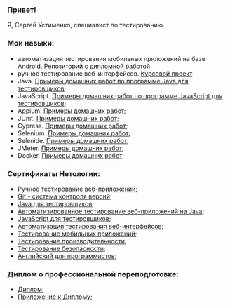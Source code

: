### Привет!

Я, Сергей Устименко, специалист по тестированию.

### Мои навыки:
- автоматизация тестирования мобильных приложений на базе Android. [Репозиторий с дипломной работой](https://github.com/QA-USV/My_Final_Project)
- ручное тестирование веб-интерфейсов. [Курсовой проект](https://github.com/QA-USV/IQA-Diploma)
- Java. [Примеры домашних работ по программе Java для тестировщиков](); 
- JavaScript. [Примеры домашних работ по программе JavaScript для тестировщиков](); 
- Appium. [Примеры домашних работ]();
- JUnit. [Примеры домашних работ]();
- Cypress. [Примеры домашних работ]();
- Selenium. [Примеры домашних работ]();
- Selenide. [Примеры домашних работ]();
- JMeter. [Примеры домашних работ]();
- Docker. [Примеры домашних работ]();

### Сертификаты Нетологии:

- [Ручное тестирование веб-приложений](Diploma_and_Certificates/Certificate_Manual_Testing.jpg);
- [Git - система контроля версий](Diploma_and_Certificates/Certificate_Git.jpg);
- [Java для тестировщиков](Diploma_and_Certificates/Certificate_Java_for_QA.jpg);
- [Автоматизированное тестирование веб-приложений на Java](Diploma_and_Certificates/Certificate_WebApp_AutoTesting_on_Java.jpg);
- [JavaScript для тестировщиков](Diploma_and_Certificates/Certificate_JavaScript_for_QA.jpg);
- [Автоматизация тестирования веб-интерфейсов](Diploma_and_Certificates/Certificate_WebInterface_AutoTesting.jpg);
- [Тестирование мобильных приложений](Diploma_and_Certificates/Certificate_MobApp_Testing.jpg);
- [Тестирование производительности](Diploma_and_Certificates/Certificate_Performance_Testing.jpg);
- [Тестирование безопасности](Diploma_and_Certificates/Certificate_Security_Testing.jpg);
- [Английский для программистов](Diploma_and_Certificates/Certificate_English_for_Developers.jpg);

### Диплом о профессиональной переподготовке: 
- [Диплом](Diploma_and_Certificates/Professional_Retraining_Diploma.jpg);
- [Приложение к Диплому](Diploma_and_Certificates/Professional_Retraining_Diploma_Supplement.jpg);
